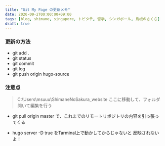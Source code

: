 ```yaml
---
title: "Git My Page の更新メモ"
date: 2020-09-2T00:00:00+09:00
tags: [blog, shimane, singapore, トビタテ, 留学, シンガポール, 島根のさくら]
draft: true
---
```


### 更新の方法
- git add .
- git status
- git commit
- git log
- git push origin hugo-source

### 注意点
> C:\Users\msuuu\ShimaneNoSakura_website
ここに移動して、フォルダ開いて編集を行う

- git pull origin master
で、これまでのリモートリポジトリの内容を引っ張ってくる

- hugo server -D true
をTarminal上で動かしてからじゃないと
反映されないよ！